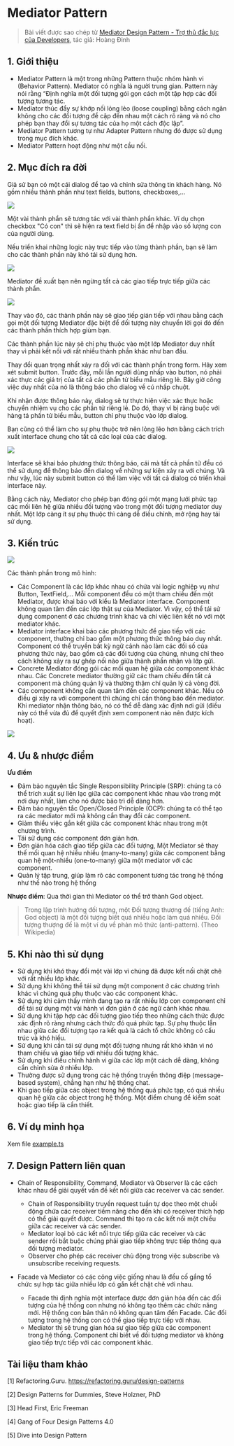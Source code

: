 # Mediator Pattern

> Bài viết được sao chép từ [Mediator Design Pattern - Trợ thủ đắc lực của Developers](https://viblo.asia/p/mediator-design-pattern-tro-thu-dac-luc-cua-developers-m68Z0jVj5kG), tác giả: Hoàng Đinh

## 1. Giới thiệu

- Mediator Pattern là một trong những Pattern thuộc nhóm hành vi (Behavior Pattern). Mediator có nghĩa là người trung gian. Pattern này nói rằng “Định nghĩa một đối tượng gói gọn cách một tập hợp các đối tượng tương tác.
- Mediator thúc đẩy sự khớp nối lỏng lẻo (loose coupling) bằng cách ngăn không cho các đối tượng đề cập đến nhau một cách rõ ràng và nó cho phép bạn thay đổi sự tương tác của họ một cách độc lập”.
- Mediator Pattern tương tự như Adapter Pattern nhưng đó được sử dụng trong mục đích khác.
- Mediator Pattern hoạt động như một cầu nối.

## 2. Mục đích ra đời

Giả sử bạn có một cái dialog để tạo và chỉnh sửa thông tin khách hàng. Nó gồm nhiều thành phần như text fields, buttons, checkboxes,…

![](https://images.viblo.asia/f5e4b4fc-ae42-4069-ac70-4728f0eb180a.png)

Một vài thành phần sẽ tương tác với vài thành phần khác. Ví dụ chọn checkbox "Có con" thì sẽ hiện ra text field bị ẩn để nhập vào số lượng con của người dùng.

Nếu triển khai những logic này trực tiếp vào từng thành phần, bạn sẽ làm cho các thành phần này khó tái sử dụng hơn.

![](https://images.viblo.asia/3c531ff2-ce5f-486c-ac83-33cef1f66446.png)

Mediator đề xuất bạn nên ngừng tất cả các giao tiếp trực tiếp giữa các thành phần.

![](https://images.viblo.asia/0b1e640c-014a-4f69-b59a-3992ded8dc4a.png)

Thay vào đó, các thành phần này sẽ giao tiếp gián tiếp với nhau bằng cách gọi một đối tượng Mediator đặc biệt để đối tượng này chuyển lời gọi đó đến các thành phần thích hợp giùm bạn.

Các thành phần lúc này sẽ chỉ phụ thuộc vào một lớp Mediator duy nhất thay vì phải kết nối với rất nhiều thành phần khác như ban đầu.

Thay đổi quan trọng nhất xảy ra đối với các thành phần trong form. Hãy xem xét submit button. Trước đây, mỗi lần người dùng nhấp vào button, nó phải xác thực các giá trị của tất cả các phần tử biểu mẫu riêng lẻ. Bây giờ công việc duy nhất của nó là thông báo cho dialog về cú nhấp chuột.

Khi nhận được thông báo này, dialog sẽ tự thực hiện việc xác thực hoặc chuyển nhiệm vụ cho các phần tử riêng lẻ. Do đó, thay vì bị ràng buộc với hàng tá phần tử biểu mẫu, button chỉ phụ thuộc vào lớp dialog.

Bạn cũng có thể làm cho sự phụ thuộc trở nên lỏng lẽo hơn bằng cách trích xuất interface chung cho tất cả các loại của các dialog.

![](https://images.viblo.asia/a706c40e-f1f5-4f9e-8a34-b7c850b15b90.png)

Interface sẽ khai báo phương thức thông báo, cái mà tất cả phần tử đều có thể sử dụng để thông báo đến dialog về những sự kiện xảy ra với chúng. Và như vậy, lúc này submit button có thể làm việc với tất cả dialog có triển khai interface này.

Bằng cách này, Mediator cho phép bạn đóng gói một mạng lưới phức tạp các mối liên hệ giữa nhiều đối tượng vào trong một đối tượng mediator duy nhất. Một lớp càng ít sự phụ thuộc thì càng dễ điều chỉnh, mở rộng hay tái sử dụng.

## 3. Kiến trúc

![](https://refactoring.guru/images/patterns/diagrams/mediator/structure.png)

Các thành phần trong mô hình:

- Các Component là các lớp khác nhau có chứa vài logic nghiệp vụ như Button, TextField,... Mỗi component đều có một tham chiếu đến một Mediator, được khai báo với kiểu là Mediator interface. Component không quan tâm đến các lớp thật sự của Mediator. Vì vậy, có thể tái sử dụng component ở các chương trình khác và chỉ việc liên kết nó với một mediator khác.
- Mediator interface khai báo các phương thức để giao tiếp với các component, thường chỉ bao gồm một phương thức thông báo duy nhất. Component có thể truyền bất kỳ ngữ cảnh nào làm các đối số của phương thức này, bao gồm cả các đối tượng của chúng, nhưng chỉ theo cách không xảy ra sự ghép nối nào giữa thành phần nhận và lớp gửi.
- Concrete Mediator đóng gói các mối quan hệ giữa các component khác nhau. Các Concrete mediator thường giữ các tham chiếu đến tất cả component mà chúng quản lý và thường thậm chí quản lý cả vòng đời.
- Các component không cần quan tâm đến các component khác. Nếu có điều gì xảy ra với component thì chúng chỉ cần thông báo đến mediator. Khi mediator nhận thông báo, nó có thể dễ dàng xác định nơi gửi (điều này có thể vừa đủ để quyết định xem component nào nên được kích hoạt).

![](https://images.viblo.asia/eafedd75-2e59-488f-8d24-2220bdfc47b0.png)

## 4. Ưu & nhược điểm

**Ưu điểm**

- Đảm bảo nguyên tắc Single Responsibility Principle (SRP): chúng ta có thể trích xuất sự liên lạc giữa các component khác nhau vào trong một nơi duy nhất, làm cho nó được bảo trì dễ dàng hơn.
- Đảm bảo nguyên tắc Open/Closed Principle (OCP): chúng ta có thể tạo ra các mediator mới mà không cần thay đổi các component.
- Giảm thiểu việc gắn kết giữa các component khác nhau trong một chương trình.
- Tái sử dụng các component đơn giản hơn.
- Đơn giản hóa cách giao tiếp giữa các đối tượng, Một Mediator sẽ thay thế mối quan hệ nhiều nhiều (many-to-many) giữa các component bằng quan hệ một-nhiều (one-to-many) giữa một mediator với các component.
- Quản lý tập trung, giúp làm rõ các component tương tác trong hệ thống như thế nào trong hệ thống

**Nhược điểm**: Qua thời gian thì Mediator có thể trở thành God object.

> Trong lập trình hướng đối tượng, một Đối tượng thượng đế (tiếng Anh: God object) là một đối tượng biết quá nhiều hoặc làm quá nhiều. Đối tượng thượng đế là một ví dụ về phản mô thức (anti-pattern). (Theo Wikipedia)

## 5. Khi nào thì sử dụng

- Sử dụng khi khó thay đổi một vài lớp vì chúng đã được kết nối chặt chẽ với rất nhiều lớp khác.
- Sử dụng khi không thể tái sử dụng một component ở các chương trình khác vì chúng quá phụ thuộc vào các component khác.
- Sử dụng khi cảm thấy mình đang tạo ra rất nhiều lớp con component chỉ để tái sử dụng một vài hành vi đơn giản ở các ngữ cảnh khác nhau.
- Sử dụng khi tập hợp các đối tượng giao tiếp theo những cách thức được xác định rõ ràng nhưng cách thức đó quá phức tạp. Sự phụ thuộc lẫn nhau giữa các đối tượng tạo ra kết quả là cách tổ chức không có cấu trúc và khó hiểu.
- Sử dụng khi cần tái sử dụng một đối tượng nhưng rất khó khăn vì nó tham chiếu và giao tiếp với nhiều đối tượng khác.
- Sử dụng khi điều chỉnh hành vi giữa các lớp một cách dễ dàng, không cần chỉnh sửa ở nhiều lớp.
- Thường được sử dụng trong các hệ thống truyền thông điệp (message-based system), chẳng hạn như hệ thống chat.
- Khi giao tiếp giữa các object trong hệ thống quá phức tạp, có quá nhiều quan hệ giữa các object trong hệ thống. Một điểm chung để kiểm soát hoặc giao tiếp là cần thiết.

## 6. Ví dụ minh họa

Xem file [example.ts](./example.ts)

## 7. Design Pattern liên quan

- Chain of Responsibility, Command, Mediator và Observer là các cách khác nhau để giải quyết vấn đề kết nối giữa các receiver và các sender.

  - Chain of Responsibility truyền request tuần tự dọc theo một chuỗi động chứa các receiver tiềm năng cho đến khi có receiver thích hợp có thể giải quyết được. Command thì tạo ra các kết nối một chiều giữa các receiver và các sender.
  - Mediator loại bỏ các kết nối trực tiếp giữa các receiver và các sender rồi bắt buộc chúng phải giao tiếp không trực tiếp thông qua đối tượng mediator.
  - Observer cho phép các receiver chủ động trong việc subscribe và unsubscribe receiving requests.

- Facade và Mediator có các công việc giống nhau là đều cố gắng tổ chức sự hợp tác giữa nhiều lớp có gắn kết chặt chẽ với nhau.

  - Facade thì định nghĩa một interface được đơn giản hóa đến các đối tượng của hệ thống con nhưng nó không tạo thêm các chức năng mới. Hệ thống con bản thân nó không quan tâm đến Facade. Các đối tượng trong hệ thống con có thể giao tiếp trực tiếp với nhau.
  - Mediator thì sẽ trung gian hóa sự giao tiếp giữa các component trong hệ thống. Component chỉ biết về đối tượng mediator và không giao tiếp trực tiếp với các component khác.

## Tài liệu tham khảo

[1] Refactoring.Guru. https://refactoring.guru/design-patterns

[2] Design Patterns for Dummies, Steve Holzner, PhD

[3] Head First, Eric Freeman

[4] Gang of Four Design Patterns 4.0

[5] Dive into Design Pattern
